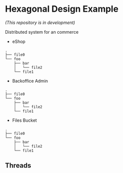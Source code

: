 # Hexagonal Design Example

*(This repository is in development)*

Distributed system for an commerce

- eShop
```
.
├── file0
└── foo
    ├── bar
    │   └── file2
    └── file1
```

- Backoffice Admin
```
.
├── file0
└── foo
    ├── bar
    │   └── file2
    └── file1
```

- Files Bucket
```
.
├── file0
└── foo
    ├── bar
    │   └── file2
    └── file1
```

## Threads